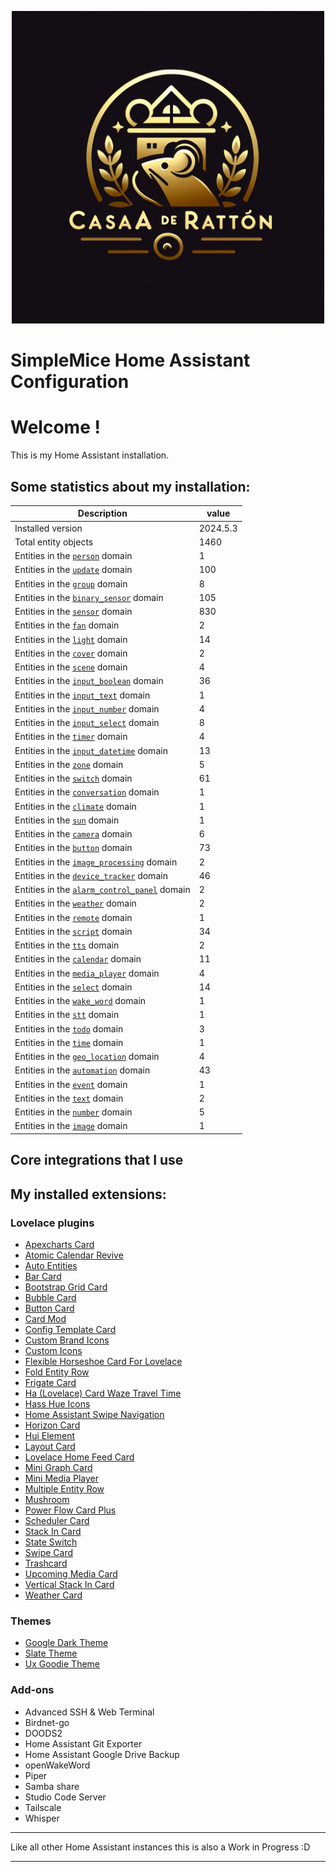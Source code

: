 <p align="center">
  <img width="500" height="500" src="https://github.com/simplemice/home_assistant/blob/main/screenshot/logo.jpg">

# SimpleMice Home Assistant Configuration

</p>


# Welcome !

This is my Home Assistant installation.

## Some statistics about my installation:

Description | value
--|--
Installed version | 2024.5.3
Total entity objects | 1460
Entities in the [`person`](https://www.home-assistant.io/components/person) domain | 1
Entities in the [`update`](https://www.home-assistant.io/components/update) domain | 100
Entities in the [`group`](https://www.home-assistant.io/components/group) domain | 8
Entities in the [`binary_sensor`](https://www.home-assistant.io/components/binary_sensor) domain | 105
Entities in the [`sensor`](https://www.home-assistant.io/components/sensor) domain | 830
Entities in the [`fan`](https://www.home-assistant.io/components/fan) domain | 2
Entities in the [`light`](https://www.home-assistant.io/components/light) domain | 14
Entities in the [`cover`](https://www.home-assistant.io/components/cover) domain | 2
Entities in the [`scene`](https://www.home-assistant.io/components/scene) domain | 4
Entities in the [`input_boolean`](https://www.home-assistant.io/components/input_boolean) domain | 36
Entities in the [`input_text`](https://www.home-assistant.io/components/input_text) domain | 1
Entities in the [`input_number`](https://www.home-assistant.io/components/input_number) domain | 4
Entities in the [`input_select`](https://www.home-assistant.io/components/input_select) domain | 8
Entities in the [`timer`](https://www.home-assistant.io/components/timer) domain | 4
Entities in the [`input_datetime`](https://www.home-assistant.io/components/input_datetime) domain | 13
Entities in the [`zone`](https://www.home-assistant.io/components/zone) domain | 5
Entities in the [`switch`](https://www.home-assistant.io/components/switch) domain | 61
Entities in the [`conversation`](https://www.home-assistant.io/components/conversation) domain | 1
Entities in the [`climate`](https://www.home-assistant.io/components/climate) domain | 1
Entities in the [`sun`](https://www.home-assistant.io/components/sun) domain | 1
Entities in the [`camera`](https://www.home-assistant.io/components/camera) domain | 6
Entities in the [`button`](https://www.home-assistant.io/components/button) domain | 73
Entities in the [`image_processing`](https://www.home-assistant.io/components/image_processing) domain | 2
Entities in the [`device_tracker`](https://www.home-assistant.io/components/device_tracker) domain | 46
Entities in the [`alarm_control_panel`](https://www.home-assistant.io/components/alarm_control_panel) domain | 2
Entities in the [`weather`](https://www.home-assistant.io/components/weather) domain | 2
Entities in the [`remote`](https://www.home-assistant.io/components/remote) domain | 1
Entities in the [`script`](https://www.home-assistant.io/components/script) domain | 34
Entities in the [`tts`](https://www.home-assistant.io/components/tts) domain | 2
Entities in the [`calendar`](https://www.home-assistant.io/components/calendar) domain | 11
Entities in the [`media_player`](https://www.home-assistant.io/components/media_player) domain | 4
Entities in the [`select`](https://www.home-assistant.io/components/select) domain | 14
Entities in the [`wake_word`](https://www.home-assistant.io/components/wake_word) domain | 1
Entities in the [`stt`](https://www.home-assistant.io/components/stt) domain | 1
Entities in the [`todo`](https://www.home-assistant.io/components/todo) domain | 3
Entities in the [`time`](https://www.home-assistant.io/components/time) domain | 1
Entities in the [`geo_location`](https://www.home-assistant.io/components/geo_location) domain | 4
Entities in the [`automation`](https://www.home-assistant.io/components/automation) domain | 43
Entities in the [`event`](https://www.home-assistant.io/components/event) domain | 1
Entities in the [`text`](https://www.home-assistant.io/components/text) domain | 2
Entities in the [`number`](https://www.home-assistant.io/components/number) domain | 5
Entities in the [`image`](https://www.home-assistant.io/components/image) domain | 1

## Core integrations that I use

## My installed extensions:

### Lovelace plugins
- [Apexcharts Card](https://github.com/RomRider/apexcharts-card)
- [Atomic Calendar Revive](https://github.com/totaldebug/atomic-calendar-revive)
- [Auto Entities](https://github.com/thomasloven/lovelace-auto-entities)
- [Bar Card](https://github.com/custom-cards/bar-card)
- [Bootstrap Grid Card](https://github.com/ownbee/bootstrap-grid-card)
- [Bubble Card](https://github.com/Clooos/Bubble-Card)
- [Button Card](https://github.com/custom-cards/button-card)
- [Card Mod](https://github.com/thomasloven/lovelace-card-mod)
- [Config Template Card](https://github.com/iantrich/config-template-card)
- [Custom Brand Icons](https://github.com/elax46/custom-brand-icons)
- [Custom Icons](https://github.com/Mariusthvdb/custom-icons)
- [Flexible Horseshoe Card For Lovelace](https://github.com/AmoebeLabs/flex-horseshoe-card)
- [Fold Entity Row](https://github.com/thomasloven/lovelace-fold-entity-row)
- [Frigate Card](https://github.com/dermotduffy/frigate-hass-card)
- [Ha (Lovelace) Card Waze Travel Time](https://github.com/r-renato/ha-card-waze-travel-time)
- [Hass Hue Icons](https://github.com/arallsopp/hass-hue-icons)
- [Home Assistant Swipe Navigation](https://github.com/zanna-37/hass-swipe-navigation)
- [Horizon Card](https://github.com/rejuvenate/lovelace-horizon-card)
- [Hui Element](https://github.com/thomasloven/lovelace-hui-element)
- [Layout Card](https://github.com/thomasloven/lovelace-layout-card)
- [Lovelace Home Feed Card](https://github.com/gadgetchnnel/lovelace-home-feed-card)
- [Mini Graph Card](https://github.com/kalkih/mini-graph-card)
- [Mini Media Player](https://github.com/kalkih/mini-media-player)
- [Multiple Entity Row](https://github.com/benct/lovelace-multiple-entity-row)
- [Mushroom](https://github.com/piitaya/lovelace-mushroom)
- [Power Flow Card Plus](https://github.com/flixlix/power-flow-card-plus)
- [Scheduler Card](https://github.com/nielsfaber/scheduler-card)
- [Stack In Card](https://github.com/custom-cards/stack-in-card)
- [State Switch](https://github.com/thomasloven/lovelace-state-switch)
- [Swipe Card](https://github.com/bramkragten/swipe-card)
- [Trashcard](https://github.com/idaho/hassio-trash-card)
- [Upcoming Media Card](https://github.com/NemesisRE/upcoming-media-card)
- [Vertical Stack In Card](https://github.com/ofekashery/vertical-stack-in-card)
- [Weather Card](https://github.com/bramkragten/weather-card)

### Themes
- [Google Dark Theme](https://github.com/pacjo/google_dark_animated)
- [Slate Theme](https://github.com/seangreen2/slate_theme)
- [Ux Goodie Theme](https://github.com/fi-sch/ux_goodie_theme)

### Add-ons
- Advanced SSH & Web Terminal
- Birdnet-go
- DOODS2
- Home Assistant Git Exporter
- Home Assistant Google Drive Backup
- openWakeWord
- Piper
- Samba share
- Studio Code Server
- Tailscale
- Whisper

***

Like all other Home Assistant instances this is also a Work in Progress :D

***